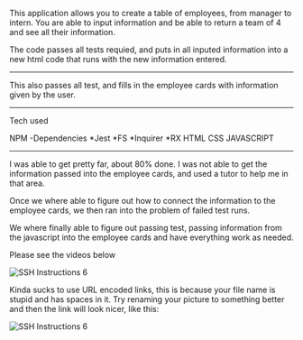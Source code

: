 

This application allows you to create a table of employees, from manager to intern.  You are able to input information and be able to return a team of 4 and see all their information.

The code passes all tests requied, and puts in all inputed information into a new html code that runs with the new information entered.

*****

This also passes all test, and fills in the employee cards with information given by the user.

*****

Tech used 

NPM
  -Dependencies
    *Jest
    *FS
    *Inquirer
    *RX
HTML
CSS
JAVASCRIPT

*****

I was able to get pretty far, about 80% done.  I was not able to get the information passed into the employee cards, and used a tutor to help me in that area.

Once we where able to figure out how to connect the information to the employee cards, we then ran into the problem of failed test runs.

We where finally able to figure out passing test, passing information from the javascript into the employee cards and have everything work as needed.

Please see the videos below



![SSH Instructions 6](./Assets/Untitled_%20Apr%207,%202020%208_06%20PM.gif "SSH Instructions 6")

Kinda sucks to use URL encoded links, this is because your file name is stupid and has spaces in it. Try renaming your picture to something better and then the link will look nicer, like this:

![SSH Instructions 6](./Assets/workingApp.gif "SSH Instructions 6")
